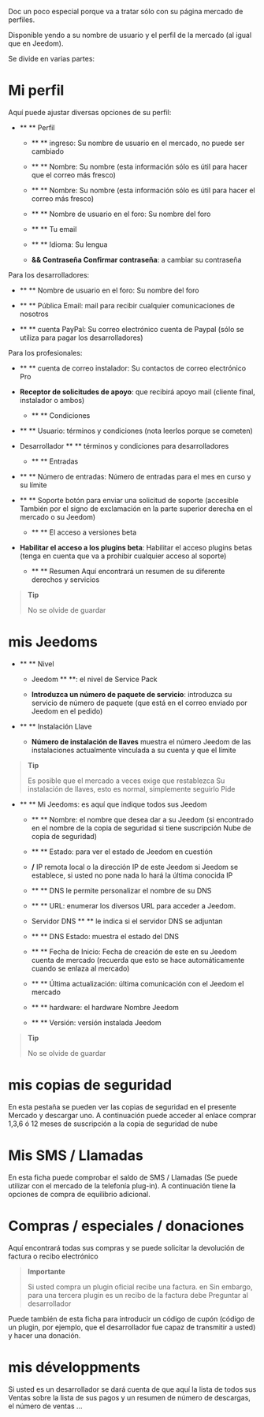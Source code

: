 Doc un poco especial porque va a tratar sólo con su página
mercado de perfiles.

Disponible yendo a su nombre de usuario y el perfil de la
mercado (al igual que en Jeedom).

Se divide en varias partes:

Mi perfil
==========

Aquí puede ajustar diversas opciones de su
perfil:

-   ** ** Perfil

    -   ** ** ingreso: Su nombre de usuario en el mercado, no puede ser cambiado

    -   ** ** Nombre: Su nombre (esta información sólo es útil para
        hacer que el correo más fresco)

    -   ** ** Nombre: Su nombre (esta información sólo es útil
        para hacer el correo más fresco)

    -   ** ** Nombre de usuario en el foro: Su nombre del foro

    -   ** ** Tu email

    -   ** ** Idioma: Su lengua

    -   **&& Contraseña Confirmar contraseña**: a
        cambiar su contraseña

Para los desarrolladores:

-   ** ** Nombre de usuario en el foro: Su nombre del foro

-   ** ** Pública Email: mail para recibir cualquier
    comunicaciones de nosotros

-   ** ** cuenta PayPal: Su correo electrónico cuenta de Paypal (sólo se utiliza
    para pagar los desarrolladores)

Para los profesionales:

-   ** ** cuenta de correo instalador: Su contactos de correo electrónico Pro

-   **Receptor de solicitudes de apoyo**: que recibirá
    apoyo mail (cliente final, instalador o ambos)

    -   ** ** Condiciones

-   ** ** Usuario: términos y condiciones (nota
    leerlos porque se cometen)

-   Desarrollador ** ** términos y condiciones para
    desarrolladores

    -   ** ** Entradas

-   ** ** Número de entradas: Número de entradas para el mes en curso
    y su límite

-   ** ** Soporte botón para enviar una solicitud de soporte (accesible
    También por el signo de exclamación en la parte superior derecha en el mercado o
    su Jeedom)

    -   ** ** El acceso a versiones beta

-   **Habilitar el acceso a los plugins beta**: Habilitar el acceso
    plugins betas (tenga en cuenta que va a prohibir cualquier acceso al soporte)

    -   ** ** Resumen Aquí encontrará un resumen de su diferente
        derechos y servicios

> **Tip**
>
> No se olvide de guardar

mis Jeedoms
===========

-   ** ** Nivel

    -   Jeedom ** **: el nivel de Service Pack

    -   **Introduzca un número de paquete de servicio**: introduzca su
        servicio de número de paquete (que está en el correo enviado por
        Jeedom en el pedido)

-   ** ** Instalación Llave

    -   **Número de instalación de llaves** muestra el número
        Jeedom de las instalaciones actualmente vinculada a su cuenta y
        que el límite

> **Tip**
>
> Es posible que el mercado a veces exige que restablezca
> Su instalación de llaves, esto es normal, simplemente seguirlo
> Pide

-   ** ** Mi Jeedoms: es aquí que indique todos sus Jeedom

    -   ** ** Nombre: el nombre que desea dar a su Jeedom (si
        encontrado en el nombre de la copia de seguridad si tiene suscripción
        Nube de copia de seguridad)

    -   ** ** Estado: para ver el estado de Jeedom en cuestión

    -   **/** IP remota local o la dirección IP de este Jeedom si
        Jeedom se establece, si usted no pone nada lo hará
        la última conocida IP

    -   ** ** DNS le permite personalizar el nombre de su DNS

    -   ** ** URL: enumerar los diversos URL para acceder a Jeedom.

    -   Servidor DNS ** ** le indica si el servidor DNS
        se adjuntan

    -   ** ** DNS Estado: muestra el estado del DNS

    -   ** ** Fecha de Inicio: Fecha de creación de este en su Jeedom
        cuenta de mercado (recuerda que esto se hace automáticamente cuando
        se enlaza al mercado)

    -   ** ** Última actualización: última comunicación con el Jeedom
        el mercado

    -   ** ** hardware: el hardware Nombre Jeedom

    -   ** ** Versión: versión instalada Jeedom

> **Tip**
>
> No se olvide de guardar

mis copias de seguridad
===========

En esta pestaña se pueden ver las copias de seguridad en el presente
Mercado y descargar uno. A continuación puede acceder al enlace
comprar 1,3,6 ó 12 meses de suscripción a la copia de seguridad de nube

Mis SMS / Llamadas
==============

En esta ficha puede comprobar el saldo de SMS / Llamadas
(Se puede utilizar con el mercado de la telefonía plug-in). A continuación tiene la
opciones de compra de equilibrio adicional.

Compras / especiales / donaciones
======================

Aquí encontrará todas sus compras y se puede solicitar la devolución de
factura o recibo electrónico

> **Importante**
>
> Si usted compra un plugin oficial recibe una factura. en
> Sin embargo, para una tercera plugin es un recibo de la factura debe
> Preguntar al desarrollador

Puede también de esta ficha para introducir un código de cupón (código de
un plugin, por ejemplo, que el desarrollador fue capaz de transmitir a usted) y
hacer una donación.

mis développments
=================

Si usted es un desarrollador se dará cuenta de que aquí la lista de todos sus
Ventas sobre la lista de sus pagos y un resumen de
número de descargas, el número de ventas ...
